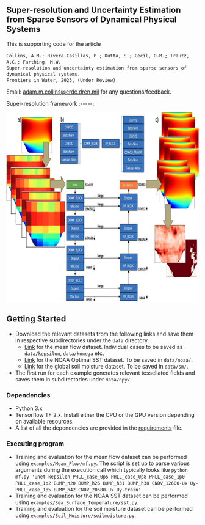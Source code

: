 ## Super-resolution and Uncertainty Estimation from Sparse Sensors of Dynamical Physical Systems

This is supporting code for the article
```
Collins, A.M.; Rivera-Casillas, P.; Dutta, S.; Cecil, O.M.; Trautz, A.C.; Farthing, M.W.
Super-resolution and uncertainty estimation from sparse sensors of dynamical physical systems.
Frontiers in Water, 2023, (Under Review)
```

Email: adam.m.collins@erdc.dren.mil for any questions/feedback.

Super-resolution framework
:-----:
<p align="center">
    <img align = 'center' height="500" src="figures/unet.png?raw=true">
</p>


## Getting Started

* Download the relevant datasets from the following links and save them in respective subdirectories under the `data` directory.
  - [Link](https://www.kaggle.com/datasets/ryleymcconkey/ml-turbulence-dataset) for the mean flow dataset. Individual cases to be saved as `data/kepsilon`, `data/komega` etc.
  - [Link](https://psl.noaa.gov/data/gridded/data.noaa.oisst.v2.html) for the NOAA Optimal SST dataset. To be saved in `data/noaa/`.
  - [Link](https://doi.org/10.6084/m9.figshare.c.5142185.v1) for the global soil moisture dataset. To be saved in `data/sm/`.
* The first run for each example generates relevant tessellated fields and saves them in subdirectories under `data/npy/`.

### Dependencies

* Python 3.x
* Tensorflow TF 2.x. Install either the CPU or the GPU version depending on available resources.
* A list of all the dependencies are provided in the [requirements](requirements.txt) file.

### Executing program

* Training and evaluation for the mean flow dataset can be performed using  `examples/Mean_Flow/mf.py`. The script is set up to parse various arguments during the execution call which typically looks like
`python mf.py 'unet-kepsilon-PHLL_case_0p5 PHLL_case_0p8 PHLL_case_1p0 PHLL_case_1p2 BUMP_h20 BUMP_h26 BUMP_h31 BUMP_h38 CNDV_12600-Ux Uy-PHLL_case_1p5 BUMP_h42 CNDV_20580-Ux Uy-train'`
* Training and evaluation for the NOAA SST dataset can be performed using `examples/Sea_Surface_Temperature/sst.py`.
* Training and evaluation for the soil moisture dataset can be performed using `examples/Soil_Moisture/soilmoisture.py`.
